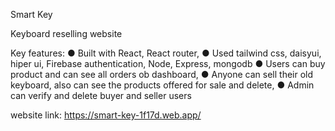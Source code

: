Smart Key

Keyboard reselling website

Key features:
    ● Built with React, React router,
    ● Used tailwind css, daisyui, hiper ui, Firebase authentication, Node,
        Express, mongodb
    ● Users can buy product and can see all orders ob dashboard,
    ● Anyone can sell their old keyboard, also can see the products offered for sale and delete,
    ● Admin can verify and delete buyer and seller users

website link: https://smart-key-1f17d.web.app/